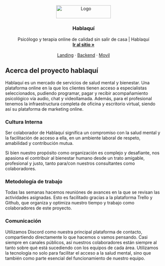 <!-- PROJECT LOGO -->
<br />
<p align="center">
  <a href="https://hablaqui.cl">
    <img src="https://hablaqui.cl/wp-content/uploads/2022/01/d978f84d-logo-1024x242.png" alt="Logo" width="176" height="41.56">
  </a>

  <h3 align="center">Hablaquí</h3>

  <p align="center">
   Psicólogo y terapia online de calidad sin salir de casa | Hablaquí
    <br />
    <a href="https://hablaqui.cl"><strong>Ir al sitio »</strong></a>
    <br />
    <br />
    <a href="https://github.com/hablaqui/hablaqui-repository/tree/staging/landing">Landing</a>
    ·
    <a href="https://github.com/hablaqui/hablaqui-repository/tree/staging/api">Backend</a>
    ·
    <a href="https://github.com/hablaqui/hablaqui-repository/tree/staging/movil">Movil</a>
  </p>
</p>

<!-- ABOUT THE PROJECT -->
## Acerca del proyecto hablaquí

Hablaquí es un mercado de servicios de salud mental y bienestar. Una plataforma online en la que los clientes tienen acceso a especialistas seleccionados, pudiendo programar, pagar y recibir acompañamiento psicológico vía audio, chat y videollamada. Además, para el profesional tenemos la infraestructura completa de oficina y escritorio virtual, siendo así su plataforma de marketing online.

### Cultura Interna

Ser colaborador de Hablaquí significa un compromiso con la salud mental y la facilitación de acceso a ella, en un ambiente laboral de respeto, amabilidad y contribución mutua.

Si bien nuestro propósito como organización es complejo y desafiante, nos apasiona el contribuir al bienestar humano desde un trato amigable, profesional y justo, tanto para/con nuestros consultantes como colaboradores.

### Metodología de trabajo

Todas las semanas hacemos reuniónes de avances en la que se revisan las actividades asignadas. Esto es facilitado gracias a la plataforma Trello y Github, que organiza y optimiza nuestro tiempo y trabajo como colaboradores de este proyecto.

### Comunicación

Utilizamos Discord como nuestra principal plataforma de contacto, compartiendo directamente lo que hacemos o vamos pensando. Casi siempre en canales públicos, así nuestros colaboradores están siempre al tanto sobre qué está sucediendo con los equipos de cada área. Utilizamos la tecnología no solo para facilitar el acceso a la salud mental, sino que también como parte esencial del funcionamiento de nuestro equipo.
